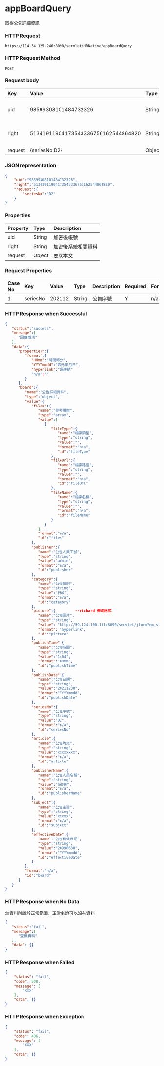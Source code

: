 # appBoardQuery
取得公告詳細資訊

### HTTP Request
```
https://114.34.125.246:8090/servlet/HRNative/appBoardQuery
```

### HTTP Request Method
```
POST
```

### Request body
| Key | Value | Type | Description |
|:----------|:-------------|:-----|:------------|
| uid | 98599308101484732326 | String | 需透過appLogin取得
| right | 51341911904173543336756162544864820 | String | 需透過appLogin取得 |
| request | {seriesNo:D2} | Object | 查詢條件

### JSON representation

```json
{
    "uid":"98599308101484732326",
    "right":"51341911904173543336756162544864820",
    "request":{
        "seriesNo":"D2"
    }
}
```

### Properties
| Property | Type | Description |
|:---------|:-----|:------------|
| uid   | String | 加密後帳號 |
| right | String | 加密後系統相關資料 |
| request | Object | 要求本文 |

### Request Properties
| Case No | Key | Value | Type | Description | Required | Format |
|:----------|:----------|:-------------|:-----|:------------|:------------|:------------|
| 1 | seriesNo | 202112 | String | 公告序號 | Y | n/a |

### HTTP Response when Successful
```json
{
   "status":"success",
   "message":[
      "回傳成功"
   ],
   "data":{
      "properties":{
         "format":{
            "HHmm":"時間時分",
            "YYYYmmdd":"西元年月日",
            "hyperlink":"超連結"
            "n/a":""
         }
      },
      "board":{
         "name":"公告詳細資料",
         "type":"object",
         "value":{
            "files":{
               "name":"參考檔案",
               "type":"array",
               "value":[
                  {
                     "fileType":{
                        "name":"檔案類型",
                        "type":"string",
                        "value":"",
                        "format":"n/a",
                        "id":"fileType"
                     },
                     "fileUrl":{
                        "name":"檔案路徑",
                        "type":"string",
                        "value":"",
                        "format":"n/a",
                        "id":"fileUrl"
                     },
                     "fileName":{
                        "name":"檔案名稱",
                        "type":"string",
                        "value":"",
                        "format":"n/a",
                        "id":"fileName"
                     }
                  }
               ],
               "format":"n/a",
               "id":"files"
            },
            "publisher":{
               "name":"公告人員工號",
               "type":"string",
               "value":"admin",
               "format":"n/a",
               "id":"publisher"
            },
            "category":{
               "name":"公告類別",
               "type":"string",
               "value":"行政",
               "format":"n/a",
               "id":"category"
            },
            "picture":{         --richard 修改格式
               "name":"公告圖片",
               "type":"string",
               "value": "http://59.124.100.151:8090/servlet/jform?em_step=2&file=hrm8w.pkg&enc=93d23f3a4b3f055d5e5d46535051635956535a4c637d0d110e11d794b4dabeb8daa991630e0909080c08070b0c080e0b0760485e4b5a4d6b4a4d4b535a11554f58",
               "format": "hyperlink",
               "id":"picture"
            },
            "publishTime":{
               "name":"公告時間",
               "type":"string",
               "value":"1404",
               "format":"HHmm",
               "id":"publishTime"
            },
            "publishDate":{
               "name":"公告日期",
               "type":"string",
               "value":"20211230",
               "format":"YYYYmmdd",
               "id":"publishDate"
            },
            "seriesNo":{
               "name":"公告序號",
               "type":"string",
               "value":"D2",
               "format":"n/a",
               "id":"seriesNo"
            },
            "article":{
               "name":"公告內文",
               "type":"string",
               "value":"xxxxxxxx",
               "format":"n/a",
               "id":"article"
            },
            "publisherName":{
               "name":"公告人員名稱",
               "type":"string",
               "value":"系O管",
               "format":"n/a",
               "id":"publisherName"
            },
            "subject":{
               "name":"公告主旨",
               "type":"string",
               "value":"xxxxx",
               "format":"n/a",
               "id":"subject"
            },
            "effectiveDate":{
               "name":"公告有效日期",
               "type":"string",
               "value":"20990630",
               "format":"YYYYmmdd",
               "id":"effectiveDate"
            }
         },
         "format":"n/a",
         "id":"board"
      }
   }
}
```

### HTTP Response when No Data
無資料則屬於正常範圍，正常來說可以沒有資料
```json
{
   "status":"fail",
   "message":[
      "查無資料"
   ],
   "data": {}
}
```

### HTTP Response when Failed
```json
{
    "status": "fail",
    "code": 500,
    "message": [
        "XXX"
    ],
    "data": {}
}
```

### HTTP Response when Exception
```json
{
    "status": "fail",
    "code": 406,
    "message": [
        "XXX"
    ],
    "data": {}
}
```
